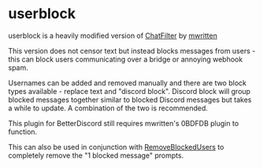 # userblock
userblock is a heavily modified version of [ChatFilter](https://github.com/mwittrien/BetterDiscordAddons/tree/master/Plugins/ChatFilter) by [mwritten](https://github.com/mwittrien)

This version does not censor text but instead blocks messages from users - this can block users communicating over a bridge or annoying webhook spam. 

Usernames can be added and removed manually and there are two block types available - replace text and "discord block". Discord block will group blocked messages together similar to blocked Discord messages but takes a while to update. A combination of the two is recommended.

This plugin for BetterDiscord still requires mwritten's 0BDFDB plugin to function.

This can also be used in conjunction with [RemoveBlockedUsers](https://betterdiscord.app/plugin/RemoveBlockedUsers) to completely remove the "1 blocked message" prompts.